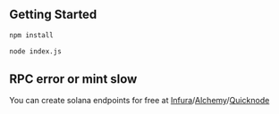## Getting Started

```bash
npm install

node index.js
```

## RPC error or mint slow
You can create solana endpoints for free at [Infura](https://app.infura.io/dashboard)/[Alchemy](https://alchemy.com/?r=24026d25f8820056 )/[Quicknode](https://dashboard.quicknode.com/ )

